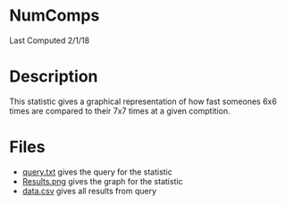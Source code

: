 # **NumComps**
Last Computed 2/1/18

# Description
This statistic gives a graphical representation of how fast someones 
6x6 times are compared to their 7x7 times at a given comptition.

# Files
 - [query.txt](https://github.com/Jambrose777/JacobAmbroseWCAStatistics/blob/master/6to7Ratio/Query.txt) gives the query for the statistic
 - [Results.png](https://github.com/Jambrose777/JacobAmbroseWCAStatistics/blob/master/6to7Ratio/Results.png) gives the graph for the statistic
 - [data.csv](https://github.com/Jambrose777/JacobAmbroseWCAStatistics/blob/master/6to7Ratio/data.csv) gives all results from query
